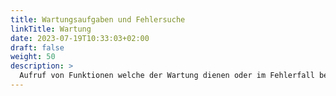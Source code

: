 ```yaml
---
title: Wartungsaufgaben und Fehlersuche
linkTitle: Wartung
date: 2023-07-19T10:33:03+02:00
draft: false
weight: 50
description: >
  Aufruf von Funktionen welche der Wartung dienen oder im Fehlerfall bei der Analyse und Eingrenzung des Fehlers hilfreich sind.
---
```


